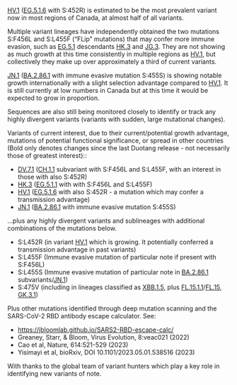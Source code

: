 

<u id='HV_1'>HV.1</u> (<u id='EG_5_1_6'>EG.5.1.6</u> with S:452R) is estimated to be the most prevalent variant now in most regions of Canada, at almost half of all variants.



Multiple variant lineages have independently obtained the two mutations S:F456L and S:L455F (“FLip” mutations) that may confer more immune evasion, such as <u id='EG_5_1'>EG.5.1</u> descendants <u id='HK_3'>HK.3</u> and <u id='JG_3'>JG.3</u>. They are not showing as much growth at this time consistently in multiple regions as <u id='HV_1'>HV.1</u>, but collectively they make up over approximately a third of current variants.



<u id='JN_1'>JN.1</u> (<u id='BA_2_86_1'>BA.2.86.1</u> with immune evasive mutation S:455S) is showing notable growth internationally with a slight selection advantage compared to <u id='HV_1'>HV.1</u>. It is still currently at low numbers in Canada but at this time it would be expected to grow in proportion.



Sequences are also still being monitored closely to identify or track any highly divergent variants (variants with sudden, large mutational changes).



Variants of current interest, due to their current/potential growth advantage, mutations of potential functional significance, or spread in other countries (Bold only denotes changes since the last Duotang release - not necessarily those of greatest interest)::



* <u id='DV_7_1'>DV.7.1</u> (<u id='CH_1_1'>CH.1.1</u> subvariant with S:F456L and S:L455F, with an interest in those with also S:452R)
* <u id='HK_3'>HK.3</u> (<u id='EG_5_1_1'>EG.5.1.1</u> with with S:F456L and S:L455F)
* <u id='HV_1'>HV.1</u> (<u id='EG_5_1_6'>EG.5.1.6</u> with also S:452R - a mutation which may confer a transmission advantage)
* <u id='JN_1'>JN.1</u> (<u id='BA_2_86_1'>BA.2.86.1</u> with immune evasive mutation S:455S)

…plus any highly divergent variants and sublineages with additional combinations of the mutations below.



* S:L452R (in variant <u id='HV_1'>HV.1</u> which is growing. It potentially conferred a transmission advantage in past variants)
* S:L455F (Immune evasive mutation of particular note if present with S:F456L)
* S:L455S (Immune evasive mutation of particular note in <u id='BA_2_86_1'>BA.2.86.1</u> subvariants/<u id='JN_1'>JN.1</u>)
* S:475V (including in lineages classified as <u id='XBB_1_5'>XBB.1.5</u>, plus <u id='FL_15_1_1'>FL.15.1.1</u>/<u id='FL_15'>FL.15</u>, <u id='GK_3_1'>GK.3.1</u>)

Plus other mutations identified through deep mutation scanning and the SARS-CoV-2 RBD antibody escape calculator. See:



* <https://jbloomlab.github.io/SARS2-RBD-escape-calc/>
* Greaney, Starr, &amp; Bloom, Virus Evolution, 8:veac021 (2022)
* Cao et al, Nature, 614:521-529 (2023)
* Yisimayi et al, bioRxiv, DOI 10.1101/2023.05.01.538516 (2023)

With thanks to the global team of variant hunters which play a key role in identifying new variants of note.


<!-- edited -->